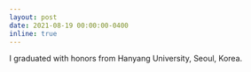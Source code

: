 ```yaml
---
layout: post
date: 2021-08-19 00:00:00-0400
inline: true
---
```


I graduated with honors from Hanyang University, Seoul, Korea.


